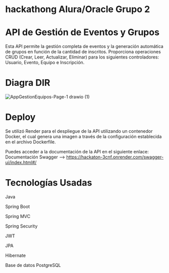# hackathong Alura/Oracle Grupo 2

# API de Gestión de Eventos y Grupos

Esta API permite la gestión completa de eventos y la generación automática de grupos en función de la cantidad de inscritos. Proporciona operaciones CRUD (Crear, Leer, Actualizar, Eliminar) para los siguientes controladores: Usuario, Evento, Equipo e Inscripción.

# Diagra DIR

![AppGestionEquipos-Page-1 drawio (1)](https://github.com/user-attachments/assets/d0614c07-caf6-41ff-b968-ab73b1e15ee9)

# Deploy
Se utilizó Render para el despliegue de la API utilizando un contenedor Docker, el cual genera una imagen a través de la configuración establecida en el archivo Dockerfile.

Puedes acceder a la documentación de la API en el siguiente enlace:
Documentación Swagger --> https://hackaton-3cnf.onrender.com/swagger-ui/index.html#/

# Tecnologías Usadas

Java

Spring Boot

Spring MVC

Spring Security

JWT

JPA

Hibernate

Base de datos PostgreSQL

  
